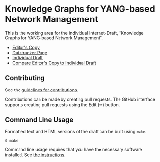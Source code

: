 # Knowledge Graphs for YANG-based Network Management

This is the working area for the individual Internet-Draft, "Knowledge Graphs for YANG-based Network Management".

* [Editor's Copy](https://idomingu.github.io/knowledge-graph-yang/#go.draft-marcas-knowledge-graph-yang.html)
* [Datatracker Page](https://datatracker.ietf.org/doc/draft-marcas-knowledge-graph-yang)
* [Individual Draft](https://datatracker.ietf.org/doc/html/draft-marcas-knowledge-graph-yang)
* [Compare Editor's Copy to Individual Draft](https://idomingu.github.io/knowledge-graph-yang/#go.draft-marcas-knowledge-graph-yang.diff)


## Contributing

See the
[guidelines for contributions](https://github.com/idomingu/knowledge-graph-yang/blob/main/CONTRIBUTING.md).

Contributions can be made by creating pull requests.
The GitHub interface supports creating pull requests using the Edit (✏) button.


## Command Line Usage

Formatted text and HTML versions of the draft can be built using `make`.

```sh
$ make
```

Command line usage requires that you have the necessary software installed.  See
[the instructions](https://github.com/martinthomson/i-d-template/blob/main/doc/SETUP.md).

